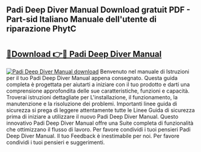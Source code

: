 ## Padi Deep Diver Manual Download gratuit PDF - Part-sid Italiano Manuale dell'utente di riparazione PhytC

# <h2><a href="http://dffom9.blite.top/?on=Padi+Deep+Diver+Manual">🔗Download 👉🔴 Padi Deep Diver Manual</a></h2>

[![Padi Deep Diver Manual download](https://i.imgur.com/lujVjoI.png)](http://dffom9.blite.top/?on=Padi+Deep+Diver+Manual)
Benvenuto nel manuale di Istruzioni per il tuo Padi Deep Diver Manual appena consegnato. Questa guida completa è progettata per aiutarti a iniziare con il tuo prodotto e darti una comprensione approfondita delle sue caratteristiche, funzioni e capacità. Troverai istruzioni dettagliate per L'installazione, il funzionamento, la manutenzione e la risoluzione dei problemi. Importanti linee guida di sicurezza si prega di leggere attentamente tutte le Linee Guida di sicurezza prima di iniziare a utilizzare il nuovo Padi Deep Diver Manual. Questo innovativo Padi Deep Diver Manual offre una Suite completa di funzionalità che ottimizzano il flusso di lavoro. Per favore condividi i tuoi pensieri Padi Deep Diver Manual. Il tuo Feedback è inestimabile per noi. Per favore condividi i tuoi pensieri e suggerimenti.
